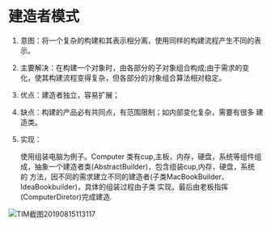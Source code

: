 # 建造者模式

1. 意图：将一个复杂的构建和其表示相分离，使用同样的构建流程产生不同的表示。

2. 主要解决：在构建一个对象时，由各部分的子对象组合构成;由于需求的变化，使其构建流程变得复杂，但各部分的对象组合算法相对稳定。

3. 优点：建造者独立，容易扩展；

4. 缺点：构建的产品必有共同点，有范围限制；如内部变化复杂，需要有很多 建造类。

5. 实现：

   使用组装电脑为例子。Computer 类有cup,主板，内存，硬盘，系统等组件组成，抽象一个建造者类(AbstractBuilder)，包含组装cup,内存，硬盘，系统 的 方法，因不同的需求建立不同的建造者(子类MacBookBuilder、IdeaBookbuilder)，具体的组装过程由子类 实现。最后由老板指挥(ComputerDiretor)完成建造.

![TIM截图20190815113117](H:\github\designpatterns\03builder\src\TIM截图20190815113117.png)